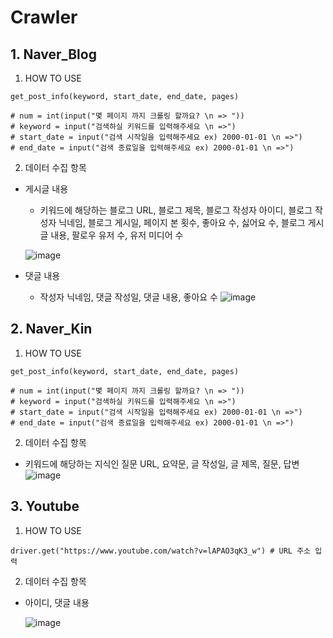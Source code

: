 # Crawler

## 1. Naver_Blog

1. HOW TO USE
```
get_post_info(keyword, start_date, end_date, pages)

# num = int(input("몇 페이지 까지 크롤링 할까요? \n => "))
# keyword = input("검색하실 키워드를 입력해주세요 \n =>")
# start_date = input("검색 시작일을 입력해주세요 ex) 2000-01-01 \n =>")
# end_date = input("검색 종료일을 입력해주세요 ex) 2000-01-01 \n =>")

```

2. 데이터 수집 항목 

* 게시글 내용
  * 키워드에 해당하는 블로그 URL, 블로그 제목, 블로그 작성자 아이디, 블로그 작성자 닉네임, 블로그 게시일, 페이지 본 횟수, 좋아요 수, 싫어요 수, 블로그 게시글 내용, 팔로우 유저 수, 유저 미디어 수 

  ![image](https://user-images.githubusercontent.com/77731783/153236100-7fa4e4cd-ba35-40d4-8576-d6aa295772b3.png)

 
* 댓글 내용
  * 작성자 닉네임, 댓글 작성일, 댓글 내용, 좋아요 수 
  ![image](https://user-images.githubusercontent.com/77731783/153235736-a2a1c053-5187-4985-9ad9-ef2ff4e6cda4.png)


## 2. Naver_Kin

1. HOW TO USE

```
get_post_info(keyword, start_date, end_date, pages)

# num = int(input("몇 페이지 까지 크롤링 할까요? \n => "))
# keyword = input("검색하실 키워드를 입력해주세요 \n =>")
# start_date = input("검색 시작일을 입력해주세요 ex) 2000-01-01 \n =>")
# end_date = input("검색 종료일을 입력해주세요 ex) 2000-01-01 \n =>")
```

2. 데이터 수집 항목

* 키워드에 해당하는 지식인 질문 URL, 요약문, 글 작성일, 글 제목, 질문, 답변 
  ![image](https://user-images.githubusercontent.com/77731783/153235931-2af0de31-a910-4800-92ab-0fc91f0a1494.png)


## 3. Youtube

1. HOW TO USE
```
driver.get("https://www.youtube.com/watch?v=lAPAO3qK3_w") # URL 주소 입력 
```

2. 데이터 수집 항목 

* 아이디, 댓글 내용

  ![image](https://user-images.githubusercontent.com/77731783/153235845-01e2f4d1-c6df-4cd7-b763-cee68a515c47.png)
